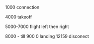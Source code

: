 1000 connection

4000 takeoff

5000-7000 flight left then right 

8000 - till 900 0 landing
12159 disconect


